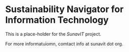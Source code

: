 # Sustainability Navigator for Information Technology

This is a place-holder for the *SunavIT* project.

For more informatuiomn, comtact info at sunavit dot org.


